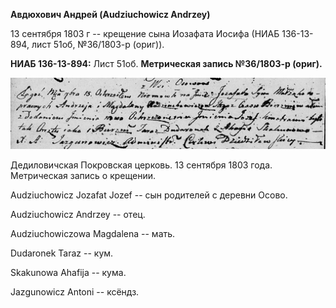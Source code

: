 **Авдюхович Андрей (Audziuchowicz Andrzey)**

13 сентября 1803 г -- крещение сына Иозафата Иосифа (НИАБ 136-13-894,
лист 51об, №36/1803-р (ориг)).

**НИАБ 136-13-894:** Лист 51об. **Метрическая запись №36/1803-р
(ориг).**

![](./media/88fde7853116ad0112afd03dfbab0cf41d352822.png)

Дедиловичская Покровская церковь. 13 сентября 1803 года. Метрическая
запись о крещении.

Audziuchowicz Jozafat Jozef -- сын родителей с деревни Осовo.

Audziuchowicz Andrzey -- отец.

Audziuchowiczowa Magdalena -- мать.

Dudaronek Taraz -- кум.

Skakunowa Ahafija -- кума.

Jazgunowicz Antoni -- ксёндз.
